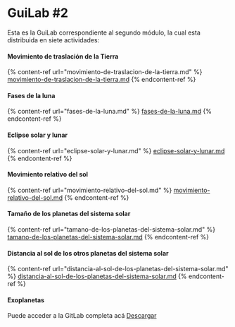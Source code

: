 # GuiLab #2

Esta es la GuiLab correspondiente al segundo módulo, la cual esta distribuida en siete actividades:

#### Movimiento de traslación de la Tierra

{% content-ref url="movimiento-de-traslacion-de-la-tierra.md" %}
[movimiento-de-traslacion-de-la-tierra.md](movimiento-de-traslacion-de-la-tierra.md)
{% endcontent-ref %}

#### Fases de la luna

{% content-ref url="fases-de-la-luna.md" %}
[fases-de-la-luna.md](fases-de-la-luna.md)
{% endcontent-ref %}

#### Eclipse solar y lunar

{% content-ref url="eclipse-solar-y-lunar.md" %}
[eclipse-solar-y-lunar.md](eclipse-solar-y-lunar.md)
{% endcontent-ref %}

#### Movimiento relativo del sol

{% content-ref url="movimiento-relativo-del-sol.md" %}
[movimiento-relativo-del-sol.md](movimiento-relativo-del-sol.md)
{% endcontent-ref %}

#### Tamaño de los planetas del sistema solar

{% content-ref url="tamano-de-los-planetas-del-sistema-solar.md" %}
[tamano-de-los-planetas-del-sistema-solar.md](tamano-de-los-planetas-del-sistema-solar.md)
{% endcontent-ref %}

#### Distancia al sol de los otros planetas del sistema solar

{% content-ref url="distancia-al-sol-de-los-planetas-del-sistema-solar.md" %}
[distancia-al-sol-de-los-planetas-del-sistema-solar.md](distancia-al-sol-de-los-planetas-del-sistema-solar.md)
{% endcontent-ref %}

#### Exoplanetas

Puede acceder a la GitLab completa acá [Descargar](https://drive.google.com/file/d/13-owJyaXSyv2IALkgEsHWJpOY55jgG9d/view)

